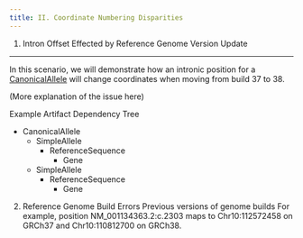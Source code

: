```yaml
---
title: II. Coordinate Numbering Disparities
---
```


1. Intron Offset Effected by Reference Genome Version Update
---

In this scenario, we will demonstrate how an intronic position for a [CanonicalAllele](/allele/conceptual/canonical_allele/index.html) will change coordinates when moving from build 37 to 38.

(More explanation of the issue here)

Example Artifact Dependency Tree
- CanonicalAllele
  - SimpleAllele
    - ReferenceSequence
      - Gene
  - SimpleAllele 
    - ReferenceSequence
      - Gene


2. Reference Genome Build Errors
Previous versions of genome builds 
For example, position NM_001134363.2:c.2303 maps to Chr10:112572458 on GRCh37 and Chr10:110812700 on GRCh38. 
